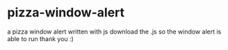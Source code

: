 # pizza-window-alert
a pizza window alert written with js
download the .js so the window alert is able to run 
thank you :)
